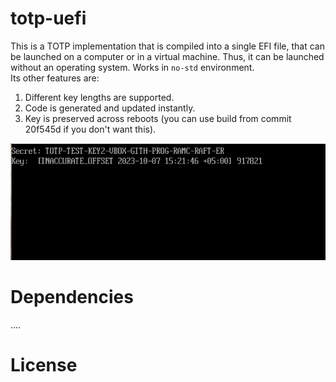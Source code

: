 # totp-uefi
This is a TOTP implementation that is compiled into a single EFI file, that can be launched on a computer or in a virtual machine. Thus, it can be launched without an operating system. Works in ```no-std``` environment.
<br>Its other features are:
<ol>
  <li>Different key lengths are supported.</li>
  <li>Code is generated and updated instantly.</li>
  <li>Key is preserved across reboots (you can use build from commit 20f545d if you don't want this).</li>
</ol>
<img src="273380260-7e381149-bfae-4769-911c-9b3d5d9c5cec.png" alt="screenshot">

# Dependencies
....

# License
